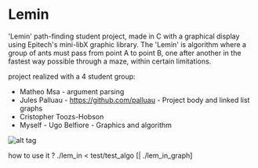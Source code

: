 # Lemin

'Lemin' path-finding student project, made in C with a graphical display using Epitech's mini-libX graphic library. The 'Lemin' is algorithm where a group of ants must pass from point A to point B, one after another in the fastest way possible through a maze, within certain limitations.

project realized with a 4 student group:
- Matheo Msa - argument parsing
- Jules Palluau - https://github.com/palluau - Project body and linked list graphs
- Cristopher Toozs-Hobson
- Myself - Ugo Belfiore - Graphics and algorithm

![alt tag](https://raw.githubusercontent.com/usernameHed/Lemin/master/Lemin.gif)

how to use it ?
./lem_in < test/test_algo [| ./lem_in_graph]
